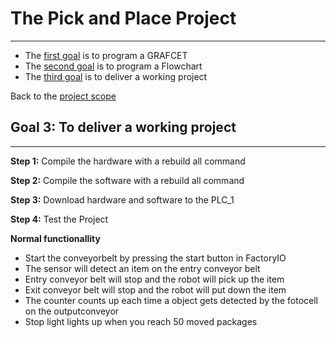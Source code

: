 # The Pick and Place Project
_____________________________________
-   The [first goal](../Ex03/Subchapter03.md) is to program a GRAFCET
-   The [second goal](../Ex03/Subchapter04.md) is to program a Flowchart
-   The [third goal](../Ex03/Subchapter05.md) is to deliver a working project

Back to the [project scope](../Ex03/Subchapter03.md)

## Goal 3: To deliver a working project
_____________________________________


**Step 1:** Compile the hardware with a rebuild all command

**Step 2:** Compile the software with a rebuild all command

**Step 3:** Download hardware and software to the PLC_1

**Step 4:** Test the Project

__Normal functionallity__
- Start the conveyorbelt by pressing the start button in FactoryIO
- The sensor will detect an item on the entry conveyor belt
- Entry conveyor belt will stop and the robot will pick up the item
- Exit conveyor belt will stop and the robot will put down the item
- The counter counts up each time a object gets detected by the fotocell on the outputconveyor
- Stop light lights up when you reach 50 moved packages
